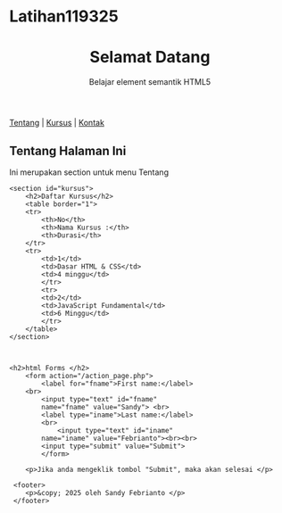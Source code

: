 # Latihan119325

<!DOCTYPE html>
<html lang="id">
<head>
    <meta charset="UTF-8">
    <meta name="viewport" content="width=device-width, initial-scale=1.0">
    <title>latihan 1 - HTML5</title>
</head>
<body>
    <header>
        <h1>Selamat Datang</h1>
        <p>Belajar element semantik HTML5</p>
    </header>
    <!-- bagian untuk latihan berikutnya -->
    <nav>
        <a href="#tentang">Tentang</a> |
        <a href="#kursus">Kursus</a> |
        <a href="#kontak">Kontak</a>
    </nav>
    <Section id="tentang">
        <h2>Tentang Halaman Ini</h2>
        <p>Ini merupakan section untuk menu Tentang</p>
    </Section>

    <section id="kursus">
        <h2>Daftar Kursus</h2>
        <table border="1">
        <tr>
            <th>No</th>
            <th>Nama Kursus :</th>
            <th>Durasi</th>
        </tr>
        <tr>
            <td>1</td>
            <td>Dasar HTML & CSS</td>
            <td>4 minggu</td>
            </tr>
            <tr>
            <td>2</td>
            <td>JavaScript Fundamental</td>
            <td>6 Minggu</td>
            </tr>
        </table>  
    </section>
    
    

    <h2>html Forms </h2>
        <form action="/action_page.php">
            <label for="fname">First name:</label>
        <br>
            <input type="text" id="fname"
            name="fname" value="Sandy"> <br>
            <label type="iname">Last name:</label>
            <br>
                <input type="text" id="iname"
            name="iname" value="Febrianto"><br><br>
            <input type="submit" value="Submit">
            </form>

        <p>Jika anda mengeklik tombol "Submit", maka akan selesai </p>

     <footer>
        <p>&copy; 2025 oleh Sandy Febrianto </p>
     </footer>
</body>
</html>


